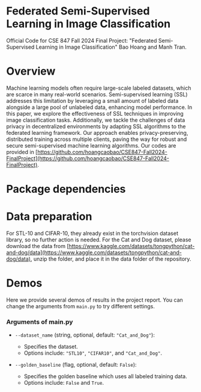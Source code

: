 # Federated Semi-Supervised Learning in Image Classification
Official Code for CSE 847 Fall 2024 Final Project: "Federated Semi-Supervised Learning in Image Classification" Bao Hoang and Manh Tran.

# Overview
Machine learning models often require large-scale labeled datasets, which are scarce in many real-world scenarios. Semi-supervised learning (SSL) addresses this limitation by leveraging a small amount of labeled data alongside a large pool of unlabeled data, enhancing model performance. In this paper, we explore the effectiveness of SSL techniques in improving image classification tasks. Additionally, we tackle the challenges of data privacy in decentralized environments by adapting SSL algorithms to the federated learning framework. Our approach enables privacy-preserving, distributed training across multiple clients, paving the way for robust and secure semi-supervised machine learning algorithms. Our codes are provided in [https://github.com/hoangcaobao/CSE847-Fall2024-FinalProject](https://github.com/hoangcaobao/CSE847-Fall2024-FinalProject).

# Package dependencies

# Data preparation
For STL-10 and CIFAR-10, they already exist in the torchvision dataset library, so no further action is needed. For the Cat and Dog dataset, please download the data from [https://www.kaggle.com/datasets/tongpython/cat-and-dog/data](https://www.kaggle.com/datasets/tongpython/cat-and-dog/data), unzip the folder, and place it in the data folder of the repository.

# Demos

Here we provide several demos of results in the project report.
You can change the arguments from `main.py` to try different settings.

### Arguments of main.py

- `--dataset_name` (string, optional, default: `"Cat_and_Dog"`): 
  - Specifies the dataset. 
  - Options include: `"STL10"`, `"CIFAR10"`, and `"Cat_and_Dog"`.
    
- `--golden_baseline` (flag, optional, default: `False`): 
  - Specifies the golden baseline which uses all labeled training data. 
  - Options include: `False` and `True`.
 
  
